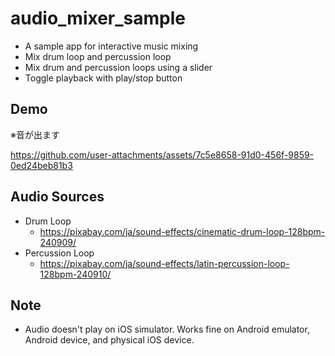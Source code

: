# audio_mixer_sample

* A sample app for interactive music mixing
* Mix drum loop and percussion loop
* Mix drum and percussion loops using a slider
* Toggle playback with play/stop button

## Demo

※音が出ます

https://github.com/user-attachments/assets/7c5e8658-91d0-456f-9859-0ed24beb81b3

## Audio Sources

* Drum Loop
  * <https://pixabay.com/ja/sound-effects/cinematic-drum-loop-128bpm-240909/>
* Percussion Loop
  * <https://pixabay.com/ja/sound-effects/latin-percussion-loop-128bpm-240910/>

## Note

* Audio doesn't play on iOS simulator. Works fine on Android emulator, Android device, and physical iOS device.
